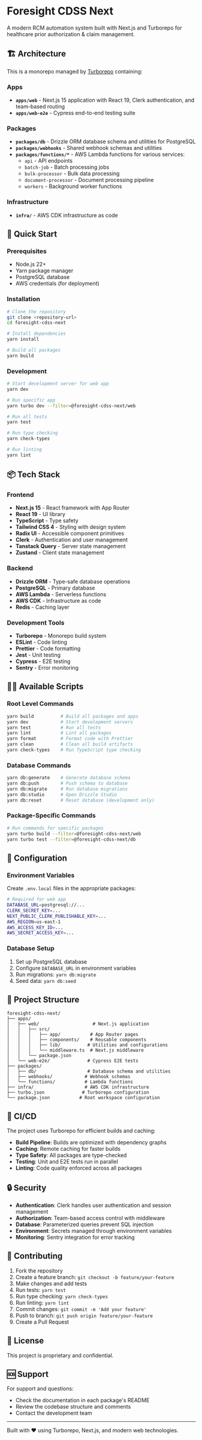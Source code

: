 # Foresight CDSS Next

A modern RCM automation system built with Next.js and Turborepo for healthcare prior authorization & claim management.

## 🏗️ Architecture

This is a monorepo managed by [Turborepo](https://turbo.build) containing:

### Apps
- **`apps/web`** - Next.js 15 application with React 19, Clerk authentication, and team-based routing
- **`apps/web-e2e`** - Cypress end-to-end testing suite

### Packages
- **`packages/db`** - Drizzle ORM database schema and utilities for PostgreSQL
- **`packages/webhooks`** - Shared webhook schemas and utilities
- **`packages/functions/*`** - AWS Lambda functions for various services:
  - `api` - API endpoints
  - `batch-job` - Batch processing jobs
  - `bulk-processor` - Bulk data processing
  - `document-processor` - Document processing pipeline
  - `workers` - Background worker functions

### Infrastructure
- **`infra/`** - AWS CDK infrastructure as code

## 🚀 Quick Start

### Prerequisites
- Node.js 22+
- Yarn package manager
- PostgreSQL database
- AWS credentials (for deployment)

### Installation

```bash
# Clone the repository
git clone <repository-url>
cd foresight-cdss-next

# Install dependencies
yarn install

# Build all packages
yarn build
```

### Development

```bash
# Start development server for web app
yarn dev

# Run specific app
yarn turbo dev --filter=@foresight-cdss-next/web

# Run all tests
yarn test

# Run type checking
yarn check-types

# Run linting
yarn lint
```

## 📦 Tech Stack

### Frontend
- **Next.js 15** - React framework with App Router
- **React 19** - UI library
- **TypeScript** - Type safety
- **Tailwind CSS 4** - Styling with design system
- **Radix UI** - Accessible component primitives
- **Clerk** - Authentication and user management
- **Tanstack Query** - Server state management
- **Zustand** - Client state management

### Backend
- **Drizzle ORM** - Type-safe database operations
- **PostgreSQL** - Primary database
- **AWS Lambda** - Serverless functions
- **AWS CDK** - Infrastructure as code
- **Redis** - Caching layer

### Development Tools
- **Turborepo** - Monorepo build system
- **ESLint** - Code linting
- **Prettier** - Code formatting
- **Jest** - Unit testing
- **Cypress** - E2E testing
- **Sentry** - Error monitoring

## 🏃‍♂️ Available Scripts

### Root Level Commands
```bash
yarn build          # Build all packages and apps
yarn dev            # Start development servers
yarn test           # Run all tests
yarn lint           # Lint all packages
yarn format         # Format code with Prettier
yarn clean          # Clean all build artifacts
yarn check-types    # Run TypeScript type checking
```

### Database Commands
```bash
yarn db:generate    # Generate database schema
yarn db:push        # Push schema to database
yarn db:migrate     # Run database migrations
yarn db:studio      # Open Drizzle Studio
yarn db:reset       # Reset database (development only)
```

### Package-Specific Commands
```bash
# Run commands for specific packages
yarn turbo build --filter=@foresight-cdss-next/web
yarn turbo test --filter=@foresight-cdss-next/db
```

## 🔧 Configuration

### Environment Variables
Create `.env.local` files in the appropriate packages:

```bash
# Required for web app
DATABASE_URL=postgresql://...
CLERK_SECRET_KEY=...
NEXT_PUBLIC_CLERK_PUBLISHABLE_KEY=...
AWS_REGION=us-east-1
AWS_ACCESS_KEY_ID=...
AWS_SECRET_ACCESS_KEY=...
```

### Database Setup
1. Set up PostgreSQL database
2. Configure `DATABASE_URL` in environment variables
3. Run migrations: `yarn db:migrate`
4. Seed data: `yarn db:seed`

## 📁 Project Structure

```
foresight-cdss-next/
├── apps/
│   ├── web/                    # Next.js application
│   │   ├── src/
│   │   │   ├── app/           # App Router pages
│   │   │   ├── components/    # Reusable components
│   │   │   ├── lib/          # Utilities and configurations
│   │   │   └── middleware.ts  # Next.js middleware
│   │   └── package.json
│   └── web-e2e/              # Cypress E2E tests
├── packages/
│   ├── db/                   # Database schema and utilities
│   ├── webhooks/            # Webhook schemas
│   └── functions/           # Lambda functions
├── infra/                   # AWS CDK infrastructure
├── turbo.json              # Turborepo configuration
└── package.json           # Root workspace configuration
```

## 🚦 CI/CD

The project uses Turborepo for efficient builds and caching:

- **Build Pipeline**: Builds are optimized with dependency graphs
- **Caching**: Remote caching for faster builds
- **Type Safety**: All packages are type-checked
- **Testing**: Unit and E2E tests run in parallel
- **Linting**: Code quality enforced across all packages

## 🔒 Security

- **Authentication**: Clerk handles user authentication and session management
- **Authorization**: Team-based access control with middleware
- **Database**: Parameterized queries prevent SQL injection
- **Environment**: Secrets managed through environment variables
- **Monitoring**: Sentry integration for error tracking

## 🤝 Contributing

1. Fork the repository
2. Create a feature branch: `git checkout -b feature/your-feature`
3. Make changes and add tests
4. Run tests: `yarn test`
5. Run type checking: `yarn check-types`
6. Run linting: `yarn lint`
7. Commit changes: `git commit -m 'Add your feature'`
8. Push to branch: `git push origin feature/your-feature`
9. Create a Pull Request

## 📝 License

This project is proprietary and confidential.

## 🆘 Support

For support and questions:
- Check the documentation in each package's README
- Review the codebase structure and comments
- Contact the development team

---

Built with ❤️ using Turborepo, Next.js, and modern web technologies.
